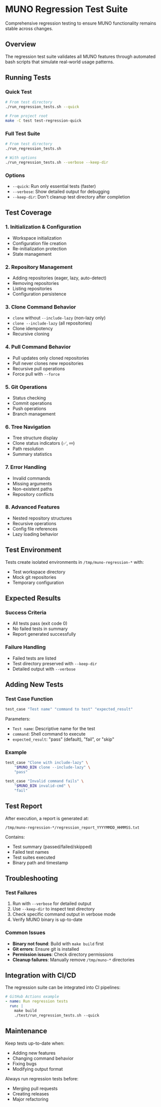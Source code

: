 # MUNO Regression Test Suite

Comprehensive regression testing to ensure MUNO functionality remains stable across changes.

## Overview

The regression test suite validates all MUNO features through automated bash scripts that simulate real-world usage patterns.

## Running Tests

### Quick Test
```bash
# From test directory
./run_regression_tests.sh --quick

# From project root
make -C test test-regression-quick
```

### Full Test Suite
```bash
# From test directory
./run_regression_tests.sh

# With options
./run_regression_tests.sh --verbose --keep-dir
```

### Options
- `--quick`: Run only essential tests (faster)
- `--verbose`: Show detailed output for debugging
- `--keep-dir`: Don't cleanup test directory after completion

## Test Coverage

### 1. Initialization & Configuration
- Workspace initialization
- Configuration file creation
- Re-initialization protection
- State management

### 2. Repository Management
- Adding repositories (eager, lazy, auto-detect)
- Removing repositories
- Listing repositories
- Configuration persistence

### 3. Clone Command Behavior
- `clone` without `--include-lazy` (non-lazy only)
- `clone --include-lazy` (all repositories)
- Clone idempotency
- Recursive cloning

### 4. Pull Command Behavior  
- Pull updates only cloned repositories
- Pull never clones new repositories
- Recursive pull operations
- Force pull with `--force`

### 5. Git Operations
- Status checking
- Commit operations
- Push operations
- Branch management

### 6. Tree Navigation
- Tree structure display
- Clone status indicators (✅, 💤)
- Path resolution
- Summary statistics

### 7. Error Handling
- Invalid commands
- Missing arguments
- Non-existent paths
- Repository conflicts

### 8. Advanced Features
- Nested repository structures
- Recursive operations
- Config file references
- Lazy loading behavior

## Test Environment

Tests create isolated environments in `/tmp/muno-regression-*` with:
- Test workspace directory
- Mock git repositories
- Temporary configuration

## Expected Results

### Success Criteria
- All tests pass (exit code 0)
- No failed tests in summary
- Report generated successfully

### Failure Handling
- Failed tests are listed
- Test directory preserved with `--keep-dir`
- Detailed output with `--verbose`

## Adding New Tests

### Test Case Function
```bash
test_case "Test name" "command to test" "expected_result"
```

Parameters:
- `Test name`: Descriptive name for the test
- `command`: Shell command to execute
- `expected_result`: "pass" (default), "fail", or "skip"

### Example
```bash
test_case "Clone with include-lazy" \
    "$MUNO_BIN clone --include-lazy" \
    "pass"

test_case "Invalid command fails" \
    "$MUNO_BIN invalid-cmd" \
    "fail"
```

## Test Report

After execution, a report is generated at:
```
/tmp/muno-regression-*/regression_report_YYYYMMDD_HHMMSS.txt
```

Contains:
- Test summary (passed/failed/skipped)
- Failed test names
- Test suites executed
- Binary path and timestamp

## Troubleshooting

### Test Failures
1. Run with `--verbose` for detailed output
2. Use `--keep-dir` to inspect test directory
3. Check specific command output in verbose mode
4. Verify MUNO binary is up-to-date

### Common Issues
- **Binary not found**: Build with `make build` first
- **Git errors**: Ensure git is installed
- **Permission issues**: Check directory permissions
- **Cleanup failures**: Manually remove `/tmp/muno-*` directories

## Integration with CI/CD

The regression suite can be integrated into CI pipelines:

```yaml
# GitHub Actions example
- name: Run regression tests
  run: |
    make build
    ./test/run_regression_tests.sh --quick
```

## Maintenance

Keep tests up-to-date when:
- Adding new features
- Changing command behavior
- Fixing bugs
- Modifying output format

Always run regression tests before:
- Merging pull requests
- Creating releases
- Major refactoring